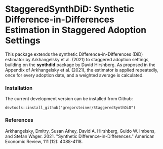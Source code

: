 # StaggeredSynthDiD: Synthetic Difference-in-Differences Estimation in Staggered Adoption Settings

This package extends the synthetic Difference-in-Differences (DiD) estimator by Arkhangelsky et al. (2021) to staggered adoption settings, building on the **synthdid** package by David Hirshberg.
As proposed in the Appendix of Arkhangelsky et al. (2021), the estimator is applied repeatedly, once for every adoption date, and a weighted average is calculated.

### Installation

The current development version can be installed from Github:

```
devtools::install_github("gregorsteiner/StaggeredSynthDiD")
```


### References
Arkhangelsky, Dmitry, Susan Athey, David A. Hirshberg, Guido W. Imbens, and Stefan Wager. 2021. "Synthetic Difference-in-Differences." American Economic Review, 111 (12): 4088-4118.
